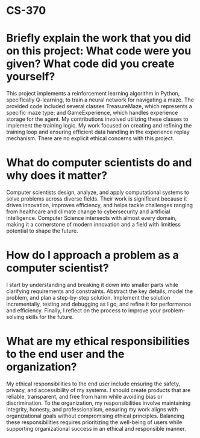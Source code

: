 # CS-370
# Briefly explain the work that you did on this project: What code were you given? What code did you create yourself?
This project implements a reinforcement learning algorithm in Python, specifically Q-learning, to train a neural network for navigating a maze. The provided code included several classes TreasureMaze, which represents a specific maze type; and GameExperience, which handles experience storage for the agent. My contributions involved utilizing these classes to implement the training logic. My work focused on creating and refining the training loop and ensuring efficient data handling in the experience replay mechanism. There are no explicit ethical concerns with this project.

# What do computer scientists do and why does it matter?
Computer scientists design, analyze, and apply computational systems to solve problems across diverse fields. Their work is significant because it drives innovation, improves efficiency, and helps tackle challenges ranging from healthcare and climate change to cybersecurity and artificial intelligence. Computer Science intersects with almost every domain, making it a cornerstone of modern innovation and a field with limitless potential to shape the future.

# How do I approach a problem as a computer scientist?
I start by understanding and breaking it down into smaller parts while clarifying requirements and constraints. Abstract the key details, model the problem, and plan a step-by-step solution. Implement the solution incrementally, testing and debugging as I go, and refine it for performance and efficiency. Finally, I reflect on the process to improve your problem-solving skills for the future.

# What are my ethical responsibilities to the end user and the organization?
My ethical responsibilities to the end user include ensuring the safety, privacy, and accessibility of my systems. I should create products that are reliable, transparent, and free from harm while avoiding bias or discrimination. To the organization, my responsibilities involve maintaining integrity, honesty, and professionalism, ensuring my work aligns with organizational goals without compromising ethical principles. Balancing these responsibilities requires prioritizing the well-being of users while supporting organizational success in an ethical and responsible manner.
